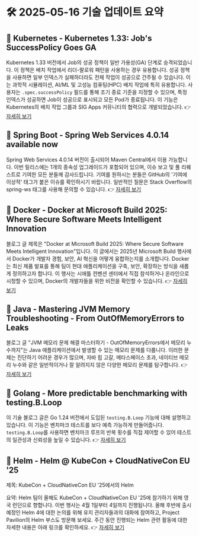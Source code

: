# 🛠️ 2025-05-16 기술 업데이트 요약

## 🔹 Kubernetes - Kubernetes 1.33: Job's SuccessPolicy Goes GA
Kubernetes 1.33 버전에서 Job의 성공 정책이 일반 가용성(GA) 단계로 승격되었습니다. 이 정책은 배치 작업에서 리더-팔로워 패턴을 사용하는 경우 유용합니다. 성공 정책을 사용하면 일부 인덱스가 실패하더라도 전체 작업이 성공으로 간주될 수 있습니다. 이는 과학적 시뮬레이션, AI/ML 및 고성능 컴퓨팅(HPC) 배치 작업에 특히 유용합니다. 사용자는 `.spec.successPolicy` 필드를 통해 조기 종료 기준을 지정할 수 있으며, 특정 인덱스가 성공하면 Job이 성공으로 표시되고 모든 Pod가 종료됩니다. 이 기능은 Kubernetes의 배치 작업 그룹과 SIG Apps 커뮤니티의 협력으로 개발되었습니다.
👉 [자세히 보기](https://kubernetes.io/blog/2025/05/15/kubernetes-1-33-jobs-success-policy-goes-ga/)

## 🔹 Spring Boot - Spring Web Services 4.0.14 available now
Spring Web Services 4.0.14 버전이 출시되어 Maven Central에서 이용 가능합니다. 이번 릴리스에는 1개의 종속성 업그레이드가 포함되어 있으며, 이슈 보고 및 풀 리퀘스트로 기여한 모든 분들께 감사드립니다. 기여를 원하시는 분들은 GitHub의 '기여에 이상적' 태그가 붙은 이슈를 확인하시기 바랍니다. 일반적인 질문은 Stack Overflow의 spring-ws 태그를 사용해 문의할 수 있습니다.
👉 [자세히 보기](https://spring.io/blog/2025/05/15/spring-ws-4-0-14-available-now)

## 🔹 Docker - Docker at Microsoft Build 2025: Where Secure Software Meets Intelligent Innovation
블로그 글 제목은 "Docker at Microsoft Build 2025: Where Secure Software Meets Intelligent Innovation"입니다. 이 글에서는 2025년 Microsoft Build 행사에서 Docker가 개발자 경험, 보안, AI 혁신을 어떻게 융합하는지를 소개합니다. Docker는 최신 제품 발표를 통해 팀이 현대 애플리케이션을 구축, 보안, 확장하는 방식을 새롭게 정의하고자 합니다. 이 행사는 시애틀 컨벤션 센터에서 직접 참석하거나 온라인으로 시청할 수 있으며, Docker의 개발자들을 위한 비전을 확인할 수 있습니다.
👉 [자세히 보기](https://www.docker.com/blog/docker-at-microsoft-build-2025/)

## 🔹 Java - Mastering JVM Memory Troubleshooting - From OutOfMemoryErrors to Leaks
블로그 글 "JVM 메모리 문제 해결 마스터하기 - OutOfMemoryErrors에서 메모리 누수까지"는 Java 애플리케이션에서 발생할 수 있는 메모리 문제를 다룹니다. 이러한 문제는 진단하기 어려운 경우가 많으며, 자바 힙 고갈, 메타스페이스 초과, 네이티브 메모리 누수와 같은 일반적이거나 잘 알려지지 않은 다양한 메모리 문제를 탐구합니다.
👉 [자세히 보기](https://inside.java/2025/05/15/javaone-jvm-troubleshooting/)

## 🔹 Golang - More predictable benchmarking with testing.B.Loop
이 기술 블로그 글은 Go 1.24 버전에서 도입된 `testing.B.Loop` 기능에 대해 설명하고 있습니다. 이 기능은 벤치마크 테스트를 보다 예측 가능하게 만들어줍니다. `testing.B.Loop`를 사용하면 벤치마크 루프의 반복 횟수를 직접 제어할 수 있어 테스트의 일관성과 신뢰성을 높일 수 있습니다.
👉 [자세히 보기](https://go.dev/blog/testing-b-loop)

## 🔹 Helm - Helm @ KubeCon + CloudNativeCon EU '25
제목: KubeCon + CloudNativeCon EU '25에서의 Helm

요약: Helm 팀이 올해도 KubeCon + CloudNativeCon EU '25에 참가하기 위해 영국 런던으로 향합니다. 이번 행사는 4월 1일부터 4일까지 진행됩니다. 올해 후반에 출시 예정인 Helm 4에 대한 논의를 위해 유지 관리자들과의 대화에 참여하고, Project Pavilion의 Helm 부스도 방문해 보세요. 주간 동안 진행되는 Helm 관련 활동에 대한 자세한 내용은 아래 링크를 확인하세요.
👉 [자세히 보기](https://helm.sh/blog/helm-at-kubecon-eu-25/)

